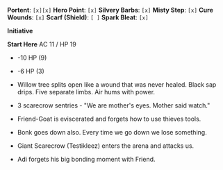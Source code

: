 **Portent**: `[x][x]`
**Hero Point**: `[x]`
**Silvery Barbs**: `[x]`
**Misty Step**: `[x]`
**Cure Wounds**: `[x]`
**Scarf (Shield)**: `[ ]`
**Spark Bleat**: `[x]`

**Initiative**


**Start Here**
AC 11 / HP 19
- -10 HP (9)
- -6 HP (3)

- Willow tree splits open like a wound that was never healed. Black sap drips. Five separate limbs. Air hums with power.
- 3 scarecrow sentries - "We are mother's eyes. Mother said watch."
- Friend-Goat is eviscerated and forgets how to use thieves tools.
- Bonk goes down also. Every time we go down we lose something.
- Giant Scarecrow (Testikleez) enters the arena and attacks us.

- Adi forgets his big bonding moment with Friend.
